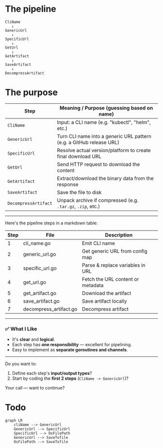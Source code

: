# The pipeline

```
CliName 
   ↓
GenericUrl 
   ↓
SpecificUrl 
   ↓
GetUrl 
   ↓
GetArtifact 
   ↓
SaveArtifact 
   ↓
DecompressArtifact
```


# The purpose

| Step                 | Meaning / Purpose (guessing based on name)                           |
| -------------------- | -------------------------------------------------------------------- |
| `CliName`            | Input: a CLI name (e.g. "kubectl", "helm", etc.)                     |
| `GenericUrl`         | Turn CLI name into a generic URL pattern (e.g. a GitHub release URL) |
| `SpecificUrl`        | Resolve actual version/platform to create final download URL         |
| `GetUrl`             | Send HTTP request to download the content                            |
| `GetArtifact`        | Extract/download the binary data from the response                   |
| `SaveArtifact`       | Save the file to disk                                                |
| `DecompressArtifact` | Unpack archive if compressed (e.g. `.tar.gz`, `.zip`, etc.)          |

---
Here's the pipeline steps in a markdown table:

| Step | File                  | Description                                      |
|------|-----------------------|--------------------------------------------------|
| 1    | cli_name.go           | Emit CLI name                                    |
| 2    | generic_url.go        | Get generic URL from config map                  |
| 3    | specific_url.go       | Parse & replace variables in URL                 |
| 4    | get_url.go            | Fetch the URL content or metadata                |
| 5    | get_artifact.go       | Download the artifact                            |
| 6    | save_artifact.go      | Save artifact locally                            |
| 7    | decompress_artifact.go| Decompress artifact                              |
---

### ✅ What I Like

* It's **clear** and **logical**.
* Each step has **one responsibility** — excellent for pipelining.
* Easy to implement as **separate goroutines and channels**.

---

Do you want to:

1. Define each step's **input/output types**?
2. Start by coding the **first 2 steps** (`CliName -> GenericUrl`)?

Your call — want to continue?


# Todo



```mermaid
graph LR
    cliName --> GenericUrl
    GenericUrl --> SpecificUrl
    SpecificUrl --> OsFilePath
    GenericUrl --> SaveTofile
    OsFilePath --> SaveTofile
```

